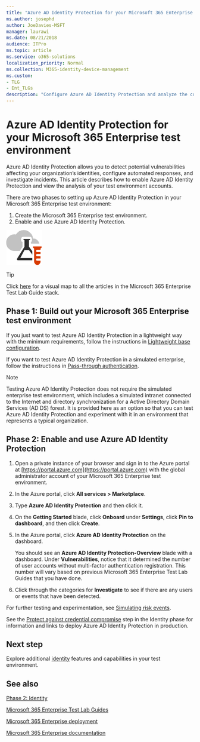 ```yaml
---
title: "Azure AD Identity Protection for your Microsoft 365 Enterprise test environment"
ms.author: josephd
author: JoeDavies-MSFT
manager: laurawi
ms.date: 08/21/2018
audience: ITPro
ms.topic: article
ms.service: o365-solutions
localization_priority: Normal
ms.collection: M365-identity-device-management
ms.custom: 
- TLG
- Ent_TLGs
description: "Configure Azure AD Identity Protection and analyze the current accounts in your Microsoft 365 Enterprise test environment."
---
```


# Azure AD Identity Protection for your Microsoft 365 Enterprise test environment

Azure AD Identity Protection allows you to detect potential vulnerabilities affecting your organization’s identities, configure automated responses, and investigate incidents. This article describes how to enable Azure AD Identity Protection and view the analysis of your test environment accounts.

There are two phases to setting up Azure AD Identity Protection in your Microsoft 365 Enterprise test environment:

1. Create the Microsoft 365 Enterprise test environment.
2. Enable and use Azure AD Identity Protection.

![Test Lab Guides for the Microsoft cloud](media/m365-enterprise-test-lab-guides/cloud-tlg-icon.png) 
    
> [!TIP]
> Click [here](media/m365-enterprise-test-lab-guides/Microsoft365EnterpriseTLGStack.pdf) for a visual map to all the articles in the Microsoft 365 Enterprise Test Lab Guide stack.
  
## Phase 1: Build out your Microsoft 365 Enterprise test environment

If you just want to test Azure AD Identity Protection in a lightweight way with the minimum requirements, follow the instructions in [Lightweight base configuration](lightweight-base-configuration-microsoft-365-enterprise.md).
  
If you want to test Azure AD Identity Protection in a simulated enterprise, follow the instructions in [Pass-through authentication](pass-through-auth-m365-ent-test-environment.md).
  
> [!NOTE]
> Testing Azure AD Identity Protection does not require the simulated enterprise test environment, which includes a simulated intranet connected to the Internet and directory synchronization for a Active Directory Domain Services (AD DS) forest. It is provided here as an option so that you can test Azure AD Identity Protection and experiment with it in an environment that represents a typical organization. 
  
## Phase 2: Enable and use Azure AD Identity Protection

1. Open a private instance of your browser and sign in to the Azure portal at [https://portal.azure.com](https://portal.azure.com) with the global administrator account of your Microsoft 365 Enterprise test environment.
2. In the Azure portal, click **All services > Marketplace**.
3. Type **Azure AD Identity Protection** and then click it.
4. On the **Getting Started** blade, click **Onboard** under **Settings**, click **Pin to dashboard**, and then click **Create**.
5. In the Azure portal, click **Azure AD Identity Protection** on the dashboard. 

   You should see an **Azure AD Identity Protection-Overview** blade with a dashboard. Under **Vulnerabilities**, notice that it determined the number of user accounts without multi-factor authentication registration. This number will vary based on previous Microsoft 365 Enterprise Test Lab Guides that you have done.

6. Click through the categories for **Investigate** to see if there are any users or events that have been detected.

For further testing and experimentation, see [Simulating risk events](https://docs.microsoft.com/azure/active-directory/active-directory-identityprotection-playbook).

See the [Protect against credential compromise](identity-secure-user-sign-ins.md#identity-ident-prot) step in the Identity phase for information and links to deploy Azure AD Identity Protection in production.

## Next step

Explore additional [identity](m365-enterprise-test-lab-guides.md#identity) features and capabilities in your test environment.

## See also

[Phase 2: Identity](identity-infrastructure.md)

[Microsoft 365 Enterprise Test Lab Guides](m365-enterprise-test-lab-guides.md)

[Microsoft 365 Enterprise deployment](deploy-microsoft-365-enterprise.md)

[Microsoft 365 Enterprise documentation](https://docs.microsoft.com/microsoft-365-enterprise/)
